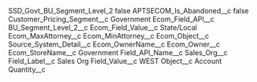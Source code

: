 <?xml version="1.0" encoding="UTF-8"?>
<CustomMetadata xmlns="http://soap.sforce.com/2006/04/metadata" xmlns:xsi="http://www.w3.org/2001/XMLSchema-instance" xmlns:xsd="http://www.w3.org/2001/XMLSchema">
    <label>SSD_Govt_BU_Segment_Level_2</label>
    <protected>false</protected>
    <values>
        <field>APTSECOM_Is_Abandoned__c</field>
        <value xsi:type="xsd:boolean">false</value>
    </values>
    <values>
        <field>Customer_Pricing_Segment__c</field>
        <value xsi:type="xsd:string">Government</value>
    </values>
    <values>
        <field>Ecom_Field_API__c</field>
        <value xsi:type="xsd:string">BU_Segment_Level_2__c</value>
    </values>
    <values>
        <field>Ecom_Field_Value__c</field>
        <value xsi:type="xsd:string">State/Local</value>
    </values>
    <values>
        <field>Ecom_MaxAttorney__c</field>
        <value xsi:nil="true"/>
    </values>
    <values>
        <field>Ecom_MinAttorney__c</field>
        <value xsi:nil="true"/>
    </values>
    <values>
        <field>Ecom_Object__c</field>
        <value xsi:type="xsd:string">Source_System_Detail__c</value>
    </values>
    <values>
        <field>Ecom_OwnerName__c</field>
        <value xsi:nil="true"/>
    </values>
    <values>
        <field>Ecom_Owner__c</field>
        <value xsi:nil="true"/>
    </values>
    <values>
        <field>Ecom_StoreName__c</field>
        <value xsi:type="xsd:string">Government</value>
    </values>
    <values>
        <field>Field_API_Name__c</field>
        <value xsi:type="xsd:string">Sales_Org__c</value>
    </values>
    <values>
        <field>Field_Label__c</field>
        <value xsi:type="xsd:string">Sales Org</value>
    </values>
    <values>
        <field>Field_Value__c</field>
        <value xsi:type="xsd:string">WEST</value>
    </values>
    <values>
        <field>Object__c</field>
        <value xsi:type="xsd:string">Account</value>
    </values>
    <values>
        <field>Quantity__c</field>
        <value xsi:nil="true"/>
    </values>
</CustomMetadata>
